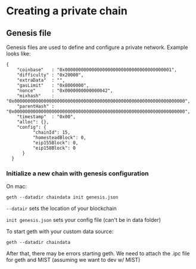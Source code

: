 # Creating a private chain

## Genesis file

Genesis files are used to define and configure a private network. Example looks like:

```
{
    "coinbase"   : "0x0000000000000000000000000000000000000001",
    "difficulty" : "0x20000",
    "extraData"  : "",
    "gasLimit"   : "0x8000000",
    "nonce"      : "0x0000000000000042",
    "mixhash"    : "0x0000000000000000000000000000000000000000000000000000000000000000",
    "parentHash" : "0x0000000000000000000000000000000000000000000000000000000000000000",
    "timestamp"  : "0x00",
    "alloc": {},
    "config": {
          "chainId": 15,
          "homesteadBlock": 0,
          "eip155Block": 0,
          "eip158Block": 0
      }
  }

  ```


### Initialize a new chain with genesis configuration

On mac:

`geth --datadir chaindata init genesis.json`

`--datair` sets the location of your blockchain 

`init genesis.json` sets your config file (can't be in data folder)

To start geth with your custom data source:

`geth --datadir chaindata`

After that, there may be errors starting geth. We need to attach the .ipc file for geth and MIST (assuming we want to dev w/ MIST)